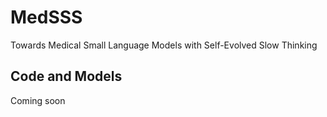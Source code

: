 # MedSSS
Towards Medical Small Language Models with Self-Evolved Slow Thinking 

## Code and Models
Coming soon
